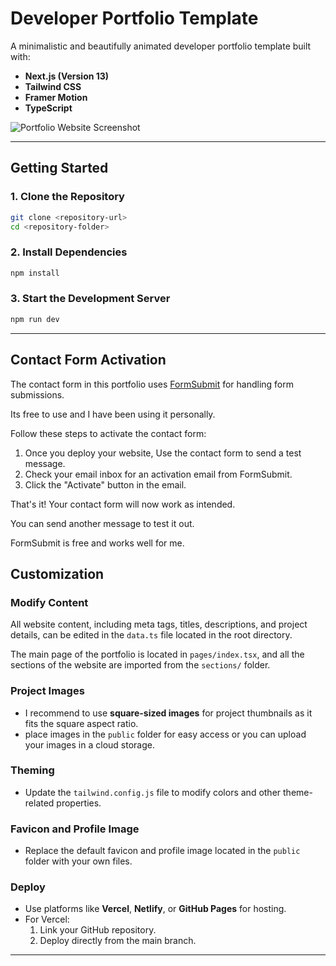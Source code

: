 # Developer Portfolio Template

A minimalistic and beautifully animated developer portfolio template built with:

- **Next.js (Version 13)**
- **Tailwind CSS**
- **Framer Motion**
- **TypeScript**

![Portfolio Website Screenshot](https://firebasestorage.googleapis.com/v0/b/webdev-visuals.appspot.com/o/misc%2Fv2-portfolio.png?alt=media&token=27f89225-e3c0-4c7c-8026-0c1edb864479)

---

## Getting Started

### 1. Clone the Repository

```bash
git clone <repository-url>
cd <repository-folder>
```

### 2. Install Dependencies

```bash
npm install
```

### 3. Start the Development Server

```bash
npm run dev
```

---

## Contact Form Activation

The contact form in this portfolio uses [FormSubmit](https://formsubmit.co) for handling form submissions.

Its free to use and I have been using it personally.

Follow these steps to activate the contact form:

1. Once you deploy your website, Use the contact form to send a test message.
2. Check your email inbox for an activation email from FormSubmit.
3. Click the "Activate" button in the email.

That's it! Your contact form will now work as intended.

You can send another message to test it out.

FormSubmit is free and works well for me.

## Customization

### Modify Content

All website content, including meta tags, titles, descriptions, and project details, can be edited in the `data.ts` file located in the root directory.

The main page of the portfolio is located in `pages/index.tsx`, and all the sections of the website are imported from the `sections/` folder.

### Project Images

- I recommend to use **square-sized images** for project thumbnails as it fits the square aspect ratio.
- place images in the `public` folder for easy access or you can upload your images in a cloud storage.

### Theming

- Update the `tailwind.config.js` file to modify colors and other theme-related properties.

### Favicon and Profile Image

- Replace the default favicon and profile image located in the `public` folder with your own files.

### Deploy

- Use platforms like **Vercel**, **Netlify**, or **GitHub Pages** for hosting.
- For Vercel:
  1. Link your GitHub repository.
  2. Deploy directly from the main branch.

---
